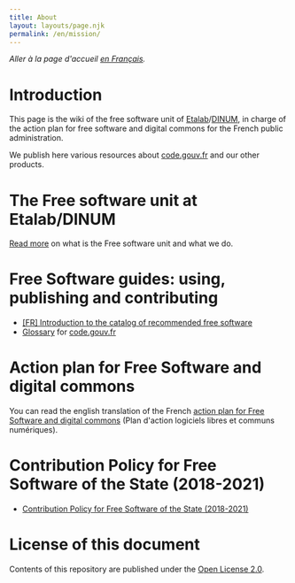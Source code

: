 ```yaml
---
title: About
layout: layouts/page.njk
permalink: /en/mission/
---
```


*Aller à la page d'accueil [en Français](/fr/mission/).*

# Introduction

This page is the wiki of the free software unit of [Etalab](https://www.etalab.gouv.fr/)/[DINUM](https://www.numerique.gouv.fr/), in charge of the action plan for free software and digital commons for the French public administration.

We publish here various resources about [code.gouv.fr](/en/) and our other products.

# The Free software unit at Etalab/DINUM

[Read more](https://speakerdeck.com/bluehats/dinum-50b5bb2c-3e6c-4541-a988-b6fafcf446ca) on what is the Free software unit and what we do.

# Free Software guides: using, publishing and contributing

- [\[FR\] Introduction to the catalog of recommended free software](/fr/doc/sill/)
- [Glossary](/en/doc/glossary/) for [code.gouv.fr](/en/)

# Action plan for Free Software and digital commons

You can read the english translation of the French [action plan for Free Software and digital commons](/en/action-plan-for-free-software-and-digital-commons/) (Plan d'action logiciels libres et communs numériques).

# Contribution Policy for Free Software of the State (2018-2021)

- [Contribution Policy for Free Software of the State (2018-2021)](https://man.sr.ht/~codegouvfr/logiciels-libres/archives/pocos/index.en.md)

# License of this document

Contents of this repository are published under the [Open License 2.0](https://spdx.org/licenses/etalab-2.0.html).

